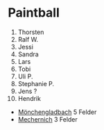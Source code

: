 # Paintball

1. Thorsten
1. Ralf W.
1. Jessi
1. Sandra
1. Lars
1. Tobi
1. Uli P.
1. Stephanie P.
1. Jens ?
1. Hendrik


- [Mönchengladbach](https://playpaintball.de/lostcity) 5 Felder
- [Mechernich](https://playpaintball.de/jungle) 3 Felder